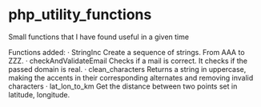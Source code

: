 php_utility_functions
=====================

Small functions that I have found useful in a given time

Functions added:
  · StringInc               Create a sequence of strings. From AAA to ZZZ.
  · checkAndValidateEmail   Checks if a mail is correct. It checks if the passed domain is real.
  · clean_characters        Returns a string in uppercase, making the accents in their corresponding alternates and removing invalid characters
  · lat_lon_to_km           Get the distance between two points set in latitude, longitude.
